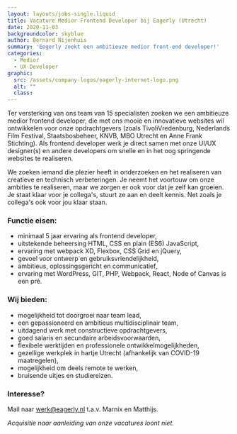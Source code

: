 ```yaml
---
layout: layouts/jobs-single.liquid
title: Vacature Medior Frontend Developer bij Eagerly (Utrecht)
date: 2020-11-03
backgroundcolor: skyblue
author: Bernard Nijenhuis
summary: 'Eegerly zoekt een ambitieuze medior front-end developer!'
categories:
  - Medior
  - UX Developer
graphic:
  src: /assets/company-logos/eagerly-internet-logo.png
  alt: ""
  class:
---
```

Ter versterking van ons team van 15 specialisten zoeken we een ambitieuze medior frontend developer, die met ons mooie en innovatieve websites wil ontwikkelen voor onze opdrachtgevers (zoals TivoliVredenburg, Nederlands Film Festival, Staatsbosbeheer, KNVB, MBO Utrecht en Anne Frank Stichting). Als frontend developer werk je direct samen met onze UI/UX designer(s) en andere developers om snelle en in het oog springende websites te realiseren.

We zoeken iemand die plezier heeft in onderzoeken en het realiseren van creatieve en technisch verbeteringen. Je neemt het voortouw om onze ambities te realiseren, maar we zorgen er ook voor dat je zelf kan groeien. Je staat klaar voor je collega's, stuurt ze aan en deelt kennis. Net zoals je collega's ook voor jou klaar staan.

### Functie eisen:

- minimaal 5 jaar ervaring als frontend developer,
- uitstekende beheersing HTML, CSS en plain (ES6) JavaScript,
- ervaring met webpack XD, Flexbox, CSS Grid en jQuery,
- gevoel voor ontwerp en gebruiksvriendelijkheid,
- ambitieus, oplossingsgericht en communicatief,
- ervaring met WordPress, GIT, PHP, Webpack, React, Node of Canvas is een pré.

### Wij bieden:

- mogelijkheid tot doorgroei naar team lead,
- een gepassioneerd en ambitieus multidisciplinair team,
- uitdagend werk met constructieve opdrachtgevers,
- goed salaris en secundaire arbeidsvoorwaarden,
- flexibele werktijden en professionele ontwikkelmogelijkheden,
- gezellige werkplek in hartje Utrecht (afhankelijk van COVID-19 maatregelen),
- mogelijkheid om deels remote te werken,
- bruisende uitjes en studiereizen.

### Interesse?

Mail naar [werk@eagerly.nl](mailto:werk@eagerly.nl) t.a.v. Marnix en Matthijs.

_Acquisitie naar aanleiding van onze vacatures loont niet._
